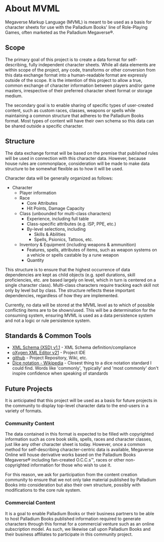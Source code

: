 # About MVML
Megaverse Markup Language (MVML) is meant to be used as a basis for character sheets for use with the Palladium Books' line of Role-Playing Games, often marketed as the Palladium Megaverse&reg;.

## Scope
The primary goal of this project is to create a data format for self-describing, fully independent character sheets. While all data elements are within scope of the project, any code, transforms or other conversion from this data exchange format into a human-readable format are expressly outside of the scope. It is the intention of this project to allow a true, common exchange of character information between players and/or game masters, irrespective of their preferred character sheet format or storage medium.

The secondary goal is to enable sharing of specific types of user-created content, such as custom races, classes, weapons or spells while maintaining a common structure that adheres to the Palladium Books format. Most types of content will have their own schema so this data can be shared outside a specific character.

## Structure
The data exchange format will be based on the premise that published rules will be used in connection with this character data. However, because house rules are commonplace, consideration will be made to make data structure to be somewhat flexible as to how it will be used.

Character data will be generally organized as follows:
* Character
  * Player information
  * Race
    * Core Attributes
    * Hit Points, Damage Capacity
  * Class (unbounded for multi-class characters)
    * Experience, including full table
    * Class-specific attributes (e.g. ISP, PPE, etc.)
    * By-level selections, including
      * Skills & Abilities
      * Spells, Psionics, Tattoos, etc.
  * Inventory & Equipment (including weapons & ammunition)
    * Features, spells, attributes of items, such as weapon systems on a vehicle or spells castable by a rune weapon
    * Quantity

This structure is to ensure that the highest occurrence of data dependencies are kept as child objects (e.g. spell durations, skill proficiencies, etc. are based largely on level, which in turn is centered on a single character class). Multi-class characters require tracking each skill not only by level but by class. The structure reflects these important dependencies, regardless of how they are implemented.

Currently, no data will be stored at the MVML level as to which of possible conflicting items are to be shown/used. This will be a determination for the consuming system, ensuring MVML is used as a data persistence system and not a logic or rule persistence system.

## Standards & Common Tools
* [XML Schema (XSD) v1.1](https://www.w3.org/TR/2012/REC-xmlschema11-1-20120405/) - XML Schema definition/compliance
* [oXygen XML Editor v21](https://www.oxygenxml.com/xml_editor.html) - Project IDE
* [github](https://github.com) - Project Repository, Wiki, etc.
* [Dice notation - Wikipedia](https://en.wikipedia.org/wiki/Dice_notation) - Closest thing to a dice notation standard I could find. Words like 'commonly', 'typically' and 'most commonly' don't inspire confidence when speaking of standards

## Future Projects
It is anticipated that this project will be used as a basis for future projects in the community to display top-level character data to the end-users in a variety of formats.

### Community Content
The data contained in this format is expected to be filled with copyrighted information such as core book skills, spells, races and character classes, just like any other character sheet is today. However, once a common method for self-describing character-centric data is available, Megaverse Online will house derivative works based on the Palladium Books Megaverse&reg; including fan-created O.C.C.s&trade;, races or other non-copyrighted information for those who wish to use it.

For this reason, we ask for participation from the content creation community to ensure that we not only take material published by Palladium Books into consideration but also their own structure, possibly with modifications to the core rule system.

### Commercial Content
It is a goal to enable Palladium Books or their business partners to be able to host Palladium Books published information required to generate characters through this format for a commercial venture such as an online subscription model. As such, we likewise call upon Palladium Books and their business affiliates to participate in this community project.
